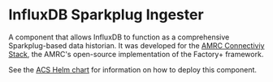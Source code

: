 # InfluxDB Sparkplug Ingester

A component that allows InfluxDB to function as a comprehensive Sparkplug-based data historian. It was developed for the [AMRC Connectiviy Stack](https://github.com/AMRC-FactoryPlus/amrc-connectivity-stack), the AMRC's open-source implementation of the Factory+ framework.

See the [ACS Helm chart](https://github.com/AMRC-FactoryPlus/amrc-connectivity-stack) for information on how to deploy this component.

